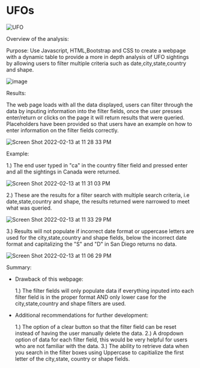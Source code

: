 # UFOs
![UFO](https://user-images.githubusercontent.com/93900628/153797024-9682f622-59c5-4478-b6a6-8b83d48a3a60.jpg)

Overview of the analysis:

Purpose:
Use Javascript, HTML,Bootstrap and CSS to create a webpage with a dynamic table to provide a more in depth analysis of UFO sightings by allowing users to filter multiple criteria such as date,city,state,country and shape.

![image](https://user-images.githubusercontent.com/93900628/153801494-6b1b6a40-c209-4257-83fe-58c7e00578ef.png)

Results:

The web page loads with all the data displayed, users can filter through the data by inputing information into the filter fields, once the user presses enter/return or clicks on the page it will return results that were queried. Placeholders have been provided so that users have an example on how to enter information on the filter fields correctly.

![Screen Shot 2022-02-13 at 11 28 33 PM](https://user-images.githubusercontent.com/93900628/153805598-20bfdfa6-eb5c-4f24-83cf-9c244a015402.png)

Example:

1.) The end user typed in "ca" in the country filter field and pressed enter and all the sightings in Canada were returned.

![Screen Shot 2022-02-13 at 11 31 03 PM](https://user-images.githubusercontent.com/93900628/153805753-72acd785-5c8d-4535-8daf-02751b222de3.png)


2.) These are the results for a filter search with multiple search criteria, i.e date,state,country and shape, the results returned were narrowed to meet what was queried.

![Screen Shot 2022-02-13 at 11 33 29 PM](https://user-images.githubusercontent.com/93900628/153805982-ec69a018-da3b-47f1-8745-caa0799f9c86.png)


3.) Results will not populate if incorrect date format or uppercase letters are used for the city,state,country and shape fields, below the incorrect date format and capitalizing the "S" and "D" in San Diego returns no data.

![Screen Shot 2022-02-13 at 11 06 29 PM](https://user-images.githubusercontent.com/93900628/153803569-314ec5d9-7171-42ab-8fb1-e3b0f1bb479a.png)

Summary:

- Drawback of this webpage:

  1.) The filter fields will only populate data if everything inputed into each filter field is in the proper format AND only lower case for the city,state,country and shape filters are used.

- Additional recommendations for further development:

  1.) The option of a clear button so that the filter field can be reset instead of having the user manually delete the data.
  2.) A dropdown option of data for each filter field, this would be very helpful for users who are not familiar with the data. 
  3.) The ability to retrieve data when you search in the filter boxes using Uppercase to capitialize the first letter of the city,state, country or shape fields.
